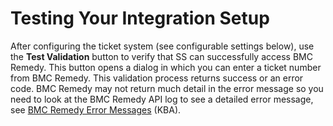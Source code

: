 [title]: # (Testing Your Integration Setup)
[tags]: # (BMC Remedy)
[priority]: # (1000)

# Testing Your Integration Setup

After configuring the ticket system (see configurable settings below), use the **Test Validation** button to verify that SS can successfully access BMC Remedy. This button opens a dialog in which you can enter a ticket number from BMC Remedy. This validation process returns success or an error code. BMC Remedy may not return much detail in the error message so you need to look at the BMC Remedy API log to see a detailed error message, see [BMC Remedy Error Messages](https://updates.thycotic.net/links.ashx?TicketingSystemBmcRemedyErrors) (KBA).
